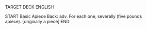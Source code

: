 TARGET DECK
ENGLISH

START
Basic
Apiece
Back: adv. For each one; severally (five pounds apiece). [originally a piece]
END
